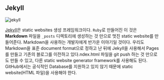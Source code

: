 

## Jekyll

![jekyll](http://blog.hibrainapps.net/saltfactory/images/84755ce7-0464-4833-9cc5-2b4a922bf8e9)

[Jekyll](http://jekyllrb.com/)은 static websites 생성 프레임워크이다. `Ruby`로 만들어진 이 것은 **Markdown** 파일을 `_posts` 디렉토리에 생성하는 것 만으로 멋진 static website를 만들어준다. Markdown을 사용하는 개발자에게 반가운 이야기일 것이다. 우리도 Markdown을 표준 document format으로 정하고 난 뒤에 Jekyll을 사용해서 Pages를 만들고 기존의 블로그를 이전하고 있다.ndex.html 파일을 git push 하는 것 만으로도 만들 수 있고, 다른 static website generator framework를 사용해도 된다. GitHub에서는 공식적인 Database를 지원하고 있지 않기 때문에 static website(HTML 파일)을 사용해야 한다.